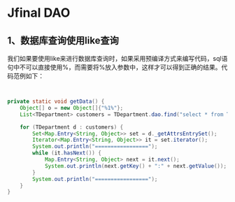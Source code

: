 # Jfinal DAO 

## 1、数据库查询使用like查询

我们如果要使用like来进行数据库查询时，如果采用预编译方式来编写代码，sql语句中不可以直接使用%，而需要将%放入参数中，这样才可以得到正确的结果。代码范例如下：

```java


private static void getData() {
    Object[] o = new Object[]{"%1%"}; 
    List<TDepartment> customers = TDepartment.dao.find("select * from T_DEPARTMENT where 1=1 " + " and OFFICECODE like ? ", o); 

    for (TDepartment d : customers) { 
        Set<Map.Entry<String, Object>> set = d._getAttrsEntrySet();
        Iterator<Map.Entry<String, Object>> it = set.iterator(); 
        System.out.println("================="); 
        while (it.hasNext()) { 
            Map.Entry<String, Object> next = it.next(); 
            System.out.println(next.getKey() + ":" + next.getValue()); 
        } 
        System.out.println("================="); 
    }
}


```
